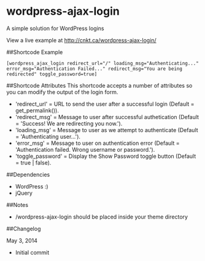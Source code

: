 wordpress-ajax-login
====================

A simple solution for WordPress logins

View a live example at http://cnkt.ca/wordpress-ajax-login/


##Shortcode Example
```
[wordpress_ajax_login redirect_url="/" loading_msg="Authenticating..." error_msg="Authentication Failed..." redirect_msg="You are being redirected" toggle_password=true]
```

##Shortcode Attributes
This shortcode accepts a number of attributes so you can modify the output of the login form.
- 'redirect_url' = URL to send the user after a successful login (Default = get_permalink()).
- 'redirect_msg' = Message to user after successful authetication (Default = 'Success! We are redirecting you now.').
- 'loading_msg' = Message to user as we attempt to authenticate (Default = 'Authenticating user...').
- 'error_msg' = Message to user on authentication error (Default = 'Authentication failed. Wrong username or password.').
- 'toggle_password' = Display the Show Password toggle button (Default = true | false).

##Dependencies
- WordPress :)
- jQuery

##Notes
* /wordpress-ajax-login should be placed inside your theme directory

##Changelog

May 3, 2014
* Initial commit